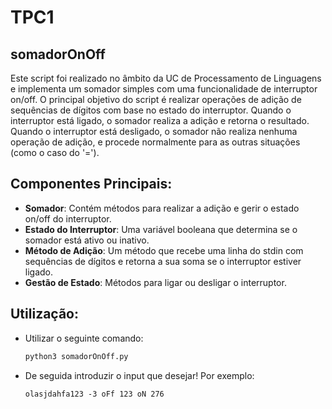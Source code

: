 # TPC1

## somadorOnOff
Este script foi realizado no âmbito da UC de Processamento de Linguagens e implementa um somador simples com uma funcionalidade de interruptor on/off. O principal objetivo do script é realizar operações de adição de sequências de dígitos com base no estado do interruptor. Quando o interruptor está ligado, o somador realiza a adição e retorna o resultado. Quando o interruptor está desligado, o somador não realiza nenhuma operação de adição, e procede normalmente para as outras situações (como o caso do '=').

## Componentes Principais:
 - **Somador**: Contém métodos para realizar a adição e gerir o estado on/off do interruptor.
 - **Estado do Interruptor**: Uma variável booleana que determina se o somador está ativo ou inativo.
 - **Método de Adição**: Um método que recebe uma linha do stdin com sequências de dígitos e retorna a sua soma se o interruptor estiver ligado.
 - **Gestão de Estado**: Métodos para ligar ou desligar o interruptor.

## Utilização:
 - Utilizar o seguinte comando:
    ```sh
    python3 somadorOnOff.py
    ```
 - De seguida introduzir o input que desejar! Por exemplo:
    ```
    olasjdahfa123 -3 oFf 123 oN 276
    ```